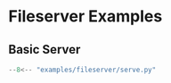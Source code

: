 # Fileserver Examples

## Basic Server

```python title="examples/fileserver/serve.py" linenums="1"
--8<-- "examples/fileserver/serve.py"
```
